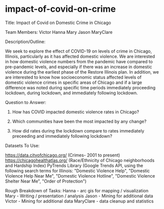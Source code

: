 # impact-of-covid-on-crime

Title: Impact of Covid on Domestic Crime in Chicago

Team Members:
Victor
Hanna
Mary
Jason
MaryClare

Description/Outline:

We seek to explore the effect of COVID-19 on levels of crime in Chicago, Illinois, particularly as it has affected domestic violence. 
We are interested in how domestic violence numbers from the pandemic have compared to pre-pandemic levels, and especially if there was an increase in domestic violence during the earliest phase of the Restore Illinois plan. 
In addition, we are interested to know how socioeconomic status affected levels of domestic violence crimes in specific areas of Chicago and if a large difference was noted during specific time periods immediately proceeding lockdown, during lockdown, and immediately following lockdown.

Question to Answer:

1) How has COVID impacted domestic violence rates in Chicago?

2) Which communities have been the most impacted by any change?

3) How did rates during the lockdown compare to rates immediately preceeding and immediately following lockdown?

Datasets To Use:

https://data.cityofchicago.org/ (Crimes- 2001 to present)
https://chicagohealthatlas.org/ (Race/Ethnicity of Chicago neighborhoods and Hardship Index)
PyTrends Library (Google Trends API, using the following search terms for Illinois: "Domestic Violence Help", "Domestic Violence Help Near Me", "Domestic Violence Hotline", "Domestic Violence Shelter Near Me", "Order of Protection")

Rough Breakdown of Tasks:
Hanna - arc gis for mapping / visualization
Mary - Writing / presentation / analysis
Jason - Mining for additional data 
Victor - Mining for additional data
MaryClare - data cleanup and statistics



